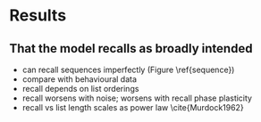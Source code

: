 # Results

## That the model recalls as broadly intended

* can recall sequences imperfectly (Figure \ref{sequence})
 * compare with behavioural data
* recall depends on list orderings
* recall worsens with noise; worsens with recall phase plasticity
* recall vs list length scales as power law \cite{Murdock1962}


